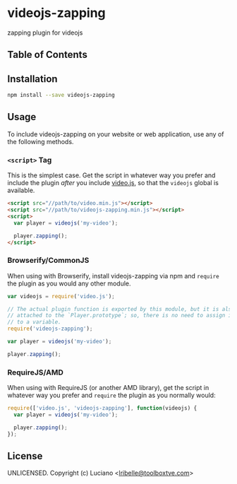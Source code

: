 # videojs-zapping

zapping plugin for videojs

## Table of Contents

<!-- START doctoc -->
<!-- END doctoc -->
## Installation

```sh
npm install --save videojs-zapping
```

## Usage

To include videojs-zapping on your website or web application, use any of the following methods.

### `<script>` Tag

This is the simplest case. Get the script in whatever way you prefer and include the plugin _after_ you include [video.js][videojs], so that the `videojs` global is available.

```html
<script src="//path/to/video.min.js"></script>
<script src="//path/to/videojs-zapping.min.js"></script>
<script>
  var player = videojs('my-video');

  player.zapping();
</script>
```

### Browserify/CommonJS

When using with Browserify, install videojs-zapping via npm and `require` the plugin as you would any other module.

```js
var videojs = require('video.js');

// The actual plugin function is exported by this module, but it is also
// attached to the `Player.prototype`; so, there is no need to assign it
// to a variable.
require('videojs-zapping');

var player = videojs('my-video');

player.zapping();
```

### RequireJS/AMD

When using with RequireJS (or another AMD library), get the script in whatever way you prefer and `require` the plugin as you normally would:

```js
require(['video.js', 'videojs-zapping'], function(videojs) {
  var player = videojs('my-video');

  player.zapping();
});
```

## License

UNLICENSED. Copyright (c) Luciano &lt;lribelle@toolboxtve.com&gt;


[videojs]: http://videojs.com/
